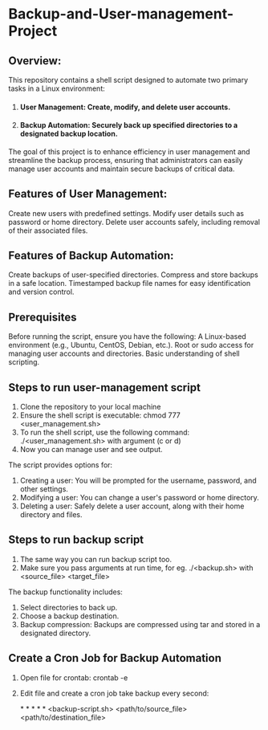 # Backup-and-User-management-Project

## Overview:
This repository contains a shell script designed to automate two primary tasks in a Linux environment:
1. #### User Management: Create, modify, and delete user accounts.
2. #### Backup Automation: Securely back up specified directories to a designated backup location.
The goal of this project is to enhance efficiency in user management and streamline the backup process, ensuring that administrators can easily manage user accounts and maintain secure backups of critical data.

## Features of User Management:
Create new users with predefined settings.
Modify user details such as password or home directory.
Delete user accounts safely, including removal of their associated files.

## Features of Backup Automation:
Create backups of user-specified directories.
Compress and store backups in a safe location.
Timestamped backup file names for easy identification and version control.

## Prerequisites
Before running the script, ensure you have the following:
A Linux-based environment (e.g., Ubuntu, CentOS, Debian, etc.).
Root or sudo access for managing user accounts and directories.
Basic understanding of shell scripting.

## Steps to run user-management script
1. Clone the repository to your local machine
2. Ensure the shell script is executable: chmod 777 <user_management.sh>
3. To run the shell script, use the following command: ./<user_management.sh> with argument (c or d)
4.  Now you can manage user and see output.

The script provides options for:
1. Creating a user: You will be prompted for the username, password, and other settings.
2. Modifying a user: You can change a user's password or home directory.
3. Deleting a user: Safely delete a user account, along with their home directory and files.

## Steps to run backup script
1. The same way you can run backup script too.
2. Make sure you pass arguments at run time, for eg. ./<backup.sh> with <source_file> <target_file>

The backup functionality includes:
1. Select directories to back up.
2. Choose a backup destination.
3. Backup compression: Backups are compressed using tar and stored in a designated directory.

## Create a Cron Job for Backup Automation
1. Open file for crontab: crontab -e
2. Edit file and create a cron job take backup every second:
   
   \* \* \* \* \* <backup-script.sh> <path/to/source_file> <path/to/destination_file>
          
             
